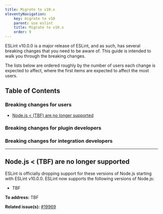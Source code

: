 ```yaml
---
title: Migrate to v10.x
eleventyNavigation:
    key: migrate to v10
    parent: use eslint
    title: Migrate to v10.x
    order: 9
---
```


ESLint v10.0.0 is a major release of ESLint, and as such, has several breaking changes that you need to be aware of. This guide is intended to walk you through the breaking changes.

The lists below are ordered roughly by the number of users each change is expected to affect, where the first items are expected to affect the most users.

## Table of Contents

### Breaking changes for users

- [Node.js < (TBF) are no longer supported](#drop-old-node)

### Breaking changes for plugin developers

### Breaking changes for integration developers

---

## <a name="drop-old-node"></a> Node.js < (TBF) are no longer supported

ESLint is officially dropping support for these versions of Node.js starting with ESLint v10.0.0. ESLint now supports the following versions of Node.js:

- TBF

**To address:** TBF

**Related issue(s):** [#19969](https://github.com/eslint/eslint/issues/19969)
